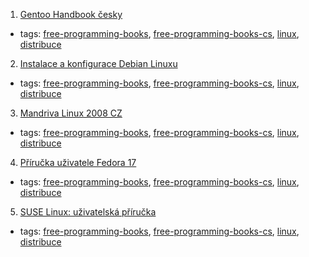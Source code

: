 1. [Gentoo Handbook česky](http://www.root.cz/knihy/gentoo-handbook-cesky/)
  * tags: [free-programming-books](tags/free-programming-books.md), [free-programming-books-cs](tags/free-programming-books-cs.md), [linux](tags/linux.md), [distribuce](tags/distribuce.md)
2. [Instalace a konfigurace Debian Linuxu](http://www.root.cz/knihy/instalace-a-konfigurace-debian-linuxu/)
  * tags: [free-programming-books](tags/free-programming-books.md), [free-programming-books-cs](tags/free-programming-books-cs.md), [linux](tags/linux.md), [distribuce](tags/distribuce.md)
3. [Mandriva Linux 2008 CZ](http://www.root.cz/knihy/mandriva-linux-2008-cz/)
  * tags: [free-programming-books](tags/free-programming-books.md), [free-programming-books-cs](tags/free-programming-books-cs.md), [linux](tags/linux.md), [distribuce](tags/distribuce.md)
4. [Příručka uživatele Fedora 17](http://www.root.cz/knihy/prirucka-uzivatele-fedora-17/)
  * tags: [free-programming-books](tags/free-programming-books.md), [free-programming-books-cs](tags/free-programming-books-cs.md), [linux](tags/linux.md), [distribuce](tags/distribuce.md)
5. [SUSE Linux: uživatelská příručka](http://www.root.cz/knihy/suse-linux-uzivatelska-prirucka/)
  * tags: [free-programming-books](tags/free-programming-books.md), [free-programming-books-cs](tags/free-programming-books-cs.md), [linux](tags/linux.md), [distribuce](tags/distribuce.md)
